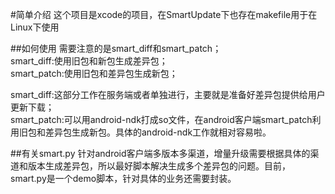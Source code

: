 #简单介绍
这个项目是xcode的项目，在SmartUpdate下也存在makefile用于在Linux下使用  

##如何使用
需要注意的是smart_diff和smart_patch；  
smart_diff:使用旧包和新包生成差异包；  
smart_patch:使用旧包和差异包生成新包；

smart_diff:这部分工作在服务端或者单独进行，主要就是准备好差异包提供给用户更新下载；  
smart_patch:可以用android-ndk打成so文件，在android客户端smart_patch利用旧包和差异包生成新包。具体的android-ndk工作就相对容易啦。

##有关smart.py
针对android客户端多版本多渠道，增量升级需要根据具体的渠道和版本生成差异包，所以最好脚本解决生成多个差异包的问题。目前，smart.py是一个demo脚本，针对具体的业务还需要封装。